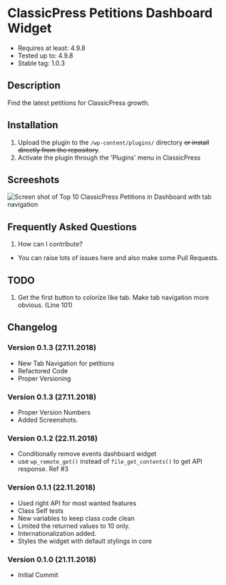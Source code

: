 # ClassicPress Petitions Dashboard Widget
* Requires at least: 4.9.8
* Tested up to: 4.9.8
* Stable tag: 1.0.3

## Description
Find the latest petitions for ClassicPress growth.

## Installation
1. Upload the plugin to the `/wp-content/plugins/` directory ~~or install directly from the repository~~.
1. Activate the plugin through the 'Plugins' menu in ClassicPress

## Screeshots
![Screen shot of Top 10 ClassicPress Petitions in Dashboard with tab navigation](https://github.com/bahiirwa/ClassicPressPetitionsDashboard/blob/master/assets/images/Screenshot-1.png "Screen shot of Top 10 ClassicPress Petitions in Dashboard with tab navigation")

## Frequently Asked Questions
1. How can I contribute?
* You can raise lots of issues here and also make some Pull Requests.

## TODO
1. Get the first button to colorize like tab. Make tab navigation more obvious. (Line 101)

## Changelog

### Version 0.1.3 (27.11.2018)
* New Tab Navigation for petitions
* Refactored Code 
* Proper Versioning

### Version 0.1.3 (27.11.2018)
* Proper Version Numbers
* Added Screenshots.

### Version 0.1.2 (22.11.2018)
* Conditionally remove events dashboard widget
* use `wp_remote_get()` instead of `file_get_contents()` to get API response. Ref #3

### Version 0.1.1 (22.11.2018)
* Used right API for most wanted features
* Class Self tests
* New variables to keep class code clean
* Limited the returned values to 10 only.
* Internationalization added.
* Styles the widget with default stylings in core

### Version 0.1.0 (21.11.2018)
* Initial Commit

